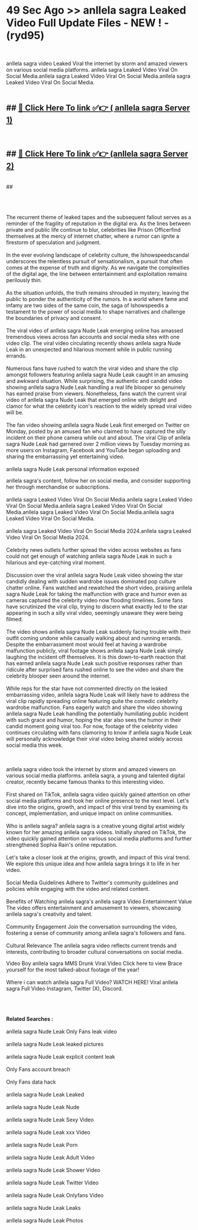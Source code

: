 # 49 Sec Ago >> anllela sagra Leaked Video Full Update Files - NEW ! - (ryd95) <br>
<br>

anllela sagra video Leaked Viral the internet by storm and amazed viewers on various social media platforms. anllela sagra Leaked Video Viral On Social Media.anllela sagra Leaked Video Viral On Social Media.anllela sagra Leaked Video Viral On Social Media.<br>
 <br>

## ##  <a href="https://clipsfans.site?title=anllela_sagra&ref=gitt">🔴 Click Here To link ✅👉 ( anllela sagra Server 1)</a><br>
  <br>

##  ##  <a href="https://clipsfans.site?title=anllela_sagra&ref=gitt">🔴 Click Here To link ✅👉 (anllela sagra  Server 2)</a><br>
  <br>
  ##


  <br>

  <br>

<br><br>
The recurrent theme of leaked tapes and the subsequent fallout serves as a reminder of the fragility of reputation in the digital era. As the lines between private and public life continue to blur, celebrities like Prison Officerfind themselves at the mercy of internet chatter, where a rumor can ignite a firestorm of speculation and judgment.
<br><br>
In the ever evolving landscape of celebrity culture, the Ishowspeedscandal underscores the relentless pursuit of sensationalism, a pursuit that often comes at the expense of truth and dignity. As we navigate the complexities of the digital age, the line between entertainment and exploitation remains perilously thin.
<br><br>
As the situation unfolds, the truth remains shrouded in mystery, leaving the public to ponder the authenticity of the rumors. In a world where fame and infamy are two sides of the same coin, the saga of Ishowspeedis a testament to the power of social media to shape narratives and challenge the boundaries of privacy and consent.
<br><br>
The viral video of anllela sagra Nude Leak emerging online has amassed tremendous views across fan accounts and social media sites with one video clip. The viral video circulating recently shows anllela sagra Nude Leak in an unexpected and hilarious moment while in public running errands.
<br><br>
Numerous fans have rushed to watch the viral video and share the clip amongst followers featuring anllela sagra Nude Leak caught in an amusing and awkward situation. While surprising, the authentic and candid video showing anllela sagra Nude Leak handling a real life blooper so genuinely has earned praise from viewers. Nonetheless, fans watch the current viral video of anllela sagra Nude Leak that emerged online with delight and clamor for what the celebrity icon's reaction to the widely spread viral video will be.
<br><br>
The fan video showing anllela sagra Nude Leak first emerged on Twitter on Monday, posted by an amused fan who claimed to have captured the silly incident on their phone camera while out and about. The viral Clip of anllela sagra Nude Leak had garnered over 2 million views by Tuesday morning as more users on Instagram, Facebook and YouTube began uploading and sharing the embarrassing yet entertaining video.
<br><br>
anllela sagra Nude Leak personal information exposed


anllela sagra's content, follow her on social media, and consider supporting her through merchandise or subscriptions.
<br><br>
anllela sagra Leaked Video Viral On Social Media.anllela sagra Leaked Video Viral On Social Media.anllela sagra Leaked Video Viral On Social Media.anllela sagra Leaked Video Viral On Social Media.anllela sagra Leaked Video Viral On Social Media.
<br><br>
anllela sagra Leaked Video Viral On Social Media 2024.anllela sagra Leaked Video Viral On Social Media 2024.
<br><br>
Celebrity news outlets further spread the video across websites as fans could not get enough of watching anllela sagra Nude Leak in such a hilarious and eye-catching viral moment.
<br><br>
Discussion over the viral anllela sagra Nude Leak video showing the star candidly dealing with sudden wardrobe issues dominated pop culture chatter online. Fans watched and rewatched the short video, praising anllela sagra Nude Leak for taking the malfunction with grace and humor even as cameras captured the celebrity video now flooding timelines. Some fans have scrutinized the viral clip, trying to discern what exactly led to the star appearing in such a silly viral video, seemingly unaware they were being filmed.
<br><br>
The video shows anllela sagra Nude Leak suddenly facing trouble with their outfit coming undone while casually walking about and running errands. Despite the embarrassment most would feel at having a wardrobe malfunction publicly, viral footage shows anllela sagra Nude Leak simply laughing the incident off themselves. It is this down-to-earth reaction that has earned anllela sagra Nude Leak such positive responses rather than ridicule after surprised fans rushed online to see the video and share the celebrity blooper seen around the internet.
<br><br>
While reps for the star have not commented directly on the leaked embarrassing video, anllela sagra Nude Leak will likely have to address the viral clip rapidly spreading online featuring quite the comedic celebrity wardrobe malfunction. Fans eagerly watch and share the video showing anllela sagra Nude Leak handling the potentially humiliating public incident with such grace and humor, hoping the star also sees the humor in their candid moment going viral too. For now, footage of the celebrity video continues circulating with fans clamoring to know if anllela sagra Nude Leak will personally acknowledge their viral video being shared widely across social media this week.


<br><br>
anllela sagra video took the internet by storm and amazed viewers on various social media platforms. anllela sagra, a young and talented digital creator, recently became famous thanks to this interesting video.
<br><br>
First shared on TikTok, anllela sagra video quickly gained attention on other social media platforms and took her online presence to the next level. Let's dive into the origins, growth, and impact of this viral trend by examining its concept, implementation, and unique impact on online communities.
<br><br>
Who is anllela sagra? anllela sagra is a creative young digital artist widely known for her amazing anllela sagra videos. Initially shared on TikTok, the video quickly gained attention on various social media platforms and further strengthened Sophia Rain's online reputation.
<br><br>
Let's take a closer look at the origins, growth, and impact of this viral trend. We explore this unique idea and how anllela sagra brings it to life in her video.
<br><br>
Social Media Guidelines Adhere to Twitter's community guidelines and policies while engaging with the video and related content.
<br><br>
Benefits of Watching anllela sagra's anllela sagra Video Entertainment Value The video offers entertainment and amusement to viewers, showcasing anllela sagra's creativity and talent.
<br><br>
Community Engagement Join the conversation surrounding the video, fostering a sense of community among anllela sagra's followers and fans.
<br><br>
Cultural Relevance The anllela sagra video reflects current trends and interests, contributing to broader cultural conversations on social media.

Video Boy anllela sagra MMS Drunk Viral.Video Click here to view Brace yourself for the most talked-about footage of the year!
<br><br>
Where i can watch anllela sagra Full Video? WATCH HERE! Viral anllela sagra Full Video Instagram, Twitter (X), Discord.
<br><br>

<br><br>
<strong>Related Searches :</strong>
<br><br>
anllela sagra Nude Leak Only Fans leak video
<br><br>
anllela sagra Nude Leak leaked pictures
<br><br>
anllela sagra Nude Leak explicit content leak
<br><br>
Only Fans account breach
<br><br>
Only Fans data hack
<br><br>
anllela sagra Nude Leak Leaked
<br><br>
anllela sagra Nude Leak Nude
<br><br>
anllela sagra Nude Leak Sexy Video
<br><br>
anllela sagra Nude Leak xxx Video
<br><br>
anllela sagra Nude Leak Porn
<br><br>
anllela sagra Nude Leak Adult Video
<br><br>
anllela sagra Nude Leak Shower Video
<br><br>
anllela sagra Nude Leak Twitter Video
<br><br>
anllela sagra Nude Leak Onlyfans Video
<br><br>
anllela sagra Nude Leak Leaks
<br><br>
anllela sagra Nude Leak Photos